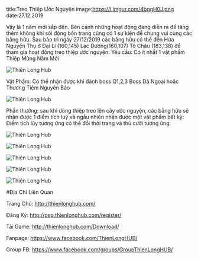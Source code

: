 title:Treo Thiệp Ước Nguyện
image:https://i.imgur.com/4bggH0J.png
date:27.12.2019

Vậy là 1 năm mới sắp đến.
Bên cạnh những hoạt động đang diễn ra để tăng thêm không khí sôi động bổn trang cũng có 1 sự kiện  để chung vui cùng các bằng hữu.
Sau bảo trì ngày 27/12/2019 các bằng hữu có thể đến Hứa Nguyện Thụ ở Đại Lí (160,145) Lạc Dương(160,107) Tô Châu (183,138) để tham gia hoạt động treo thiệp ước nguyện.
Yêu cầu: Có ít nhất 1 vật phẩm Thiệp Mừng Năm Mới

![Thiên Long Hub](https://i.imgur.com/4bggH0J.png)

Vật Phẩm: Có thể nhận được khi đánh boss Q1,2,3 Boss Dã Ngoại hoặc Thương Tiệm Nguyên Bảo

![Thiên Long Hub](https://i.imgur.com/CPiOSTD.png)

Phần thưởng: sau khi dùng thiệp treo lên cây ước nguyện, các bằng hữu sẽ nhận được 1 điểm tích luỹ và ngẫu nhiên nhận được một vật phẩm bất kỳ:
Điểm tích lũy tương ứng có thể đổi thời trang và thú cưỡi tương ứng:

![Thiên Long Hub](https://i.imgur.com/IVwL7Tt.png)

![Thiên Long Hub](https://i.imgur.com/xpAUyWn.png)

![Thiên Long Hub](https://i.imgur.com/d5sWmcL.png)

![Thiên Long Hub](https://i.imgur.com/MX2jMwp.png)

![Thiên Long Hub](https://i.imgur.com/xyBgn9K.png)


#Địa Chỉ Liên Quan

Trang Chủ: http://thienlonghub.com/

Đăng Ký: http://psp.thienlonghub.com/register/

Tải Game: http://thienlonghub.com/Download/

Fanpage: https://www.facebook.com/ThienLongHUB/

Group FB: https://www.facebook.com/groups/GroupThienLongHUB/
